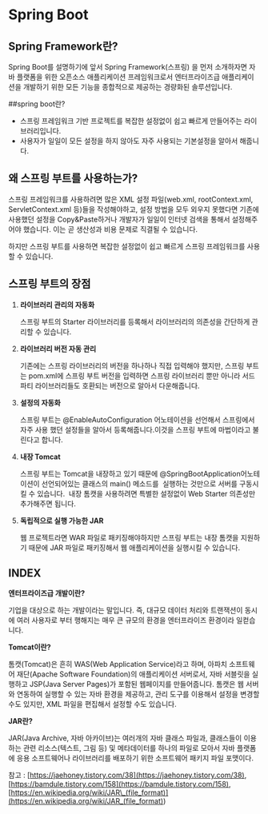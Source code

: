 # **Spring Boot**

## **Spring Framework란?**

Spring Boot를 설명하기에 앞서 Spring Framework(스프링) 을 먼저 소개하자면 자바 플랫폼을 위한 오픈소스 애플리케이션 프레임워크로서 엔터프라이즈급 애플리케이션을 개발하기 위한 모든 기능을 종합적으로 제공하는 경량화된 솔루션입니다.

##spring boot란?

- 스프링 프레임워크 기반 프로젝트를 복잡한 설정없이 쉽고 빠르게 만들어주는 라이브러리입니다.
- 사용자가 일일이 모든 설정을 하지 않아도 자주 사용되는 기본설정을 알아서 해줍니다.

## **왜 스프링 부트를 사용하는가?**

스프링 프레임워크를 사용하려면 많은 XML 설정 파일(web.xml, rootContext.xml, ServletContext.xml 등)들을 작성해야하고, 설정 방법을 모두 외우지 못했다면 기존에 사용했던 설정을 Copy&Paste하거나 개발자가 일일이 인터넷 검색을 통해서 설정해주어야 했습니다. 이는 곧 생산성과 비용 문제로 직결될 수 있습니다.

하지만 스프링 부트를 사용하면 복잡한 설정없이 쉽고 빠르게 스프링 프레임워크를 사용할 수 있습니다.

## **스프링 부트의 장점**

1. **라이브러리 관리의 자동화**

   스프링 부트의 Starter 라이브러리를 등록해서 라이브러리의 의존성을 간단하게 관리할 수 있습니다.

2. **라이브러리 버전 자동 관리**

   기존에는 스프링 라이브러리의 버전을 하나하나 직접 입력해야 했지만, 스프링 부트는 pom.xml에 스프링 부트 버전을 입력하면 스프링 라이브러리 뿐만 아니라 서드 파티 라이브러리들도 호환되는 버전으로 알아서 다운해줍니다.

3. **설정의 자동화**

   스프링 부트는 @EnableAutoConfiguration 어노테이션을 선언해서 스프링에서 자주 사용 했던 설정들을 알아서 등록해줍니다.이것을 스프링 부트에 마법이라고 불린다고 합니다.

4. **내장 Tomcat**

   스프링 부트는 Tomcat을 내장하고 있기 때문에 @SpringBootApplication어노테이션이 선언되어있는 클래스의 main() 메소드를  실행하는 것만으로 서버를 구동시킬 수 있습니다.  내장 톰캣을 사용하려면 특별한 설정없이 Web Starter 의존성만 추가해주면 됩니다.

5. **독립적으로 실행 가능한 JAR**

   웹 프로젝트라면 WAR 파일로 패키징해야하지만 스프링 부트는 내장 톰캣을 지원하기 때문에 JAR 파일로 패키징해서 웹 애플리케이션을 실행시킬 수 있습니다.

## **INDEX**

**엔터프라이즈급 개발이란?**

기업을 대상으로 하는 개발이라는 말입니다. 즉, 대규모 데이터 처리와 트랜잭션이 동시에 여러 사용자로 부터 행해지는 매우 큰 규모의 환경을 엔터프라이즈 환경이라 일컫습니다.

**Tomcat이란?**

톰캣(Tomcat)은 흔히 WAS(Web Application Service)라고 하며, 아파치 소프트웨어 재단(Apache Software Foundation)의 애플리케이션 서버로서, 자바 서블릿을 실행하고 JSP(Java Server Pages)가 포함된 웹페이지를 만들어줍니다. 톰캣은 웹 서버와 연동하여 실행할 수 있는 자바 환경을 제공하고, 관리 도구를 이용해서 설정을 변경할 수도 있지만, XML 파일을 편집해서 설정할 수도 있습니다.

**JAR란?**

JAR(Java Archive, 자바 아카이브)는 여러개의 자바 클래스 파일과, 클래스들이 이용하는 관련 리소스(텍스트, 그림 등) 및 메타데이터를 하나의 파일로 모아서 자바 플랫폼에 응용 소프트웨어나 라이브러리를 배포하기 위한 소프트웨어 패키지 파일 포맷이다.

참고 : [https://jaehoney.tistory.com/38](https://jaehoney.tistory.com/38), [https://bamdule.tistory.com/158](https://bamdule.tistory.com/158), [https://en.wikipedia.org/wiki/JAR\_(file_format)](<https://en.wikipedia.org/wiki/JAR_(file_format)>)
